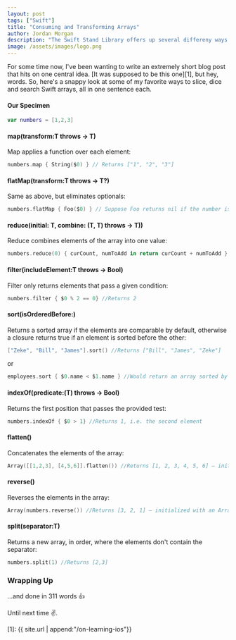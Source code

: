 ```yaml
---
layout: post
tags: ["Swift"]
title: "Consuming and Transforming Arrays"
author: Jordan Morgan
description: "The Swift Stand Library offers up several differeny ways to work with arrays. From sorting to sifting, almost every use case is covered efficiently."
image: /assets/images/logo.png
---
```

For some time now, I've been wanting to write an extremely short blog post that hits on one central idea. [It was supposed to be this one][1], but hey, words. So, here's a snappy look at some of my favorite ways to slice, dice and search Swift arrays, all in one sentence each.

#### Our Specimen
```swift
var numbers = [1,2,3]
```
#### map(transform:T throws -> T)
Map applies a function over each element:
```swift
numbers.map { String($0) } // Returns ["1", "2", "3"]
```
#### flatMap(transform:T throws -> T?)

Same as above, but eliminates optionals:
```swift
numbers.flatMap { Foo($0) } // Suppose Foo returns nil if the number is odd - this would return only non-nil Foo instances
```
#### reduce(initial: T, combine: (T, T) throws -> T))

Reduce combines elements of the array into one value:
```swift
numbers.reduce(0) { curCount, numToAdd in return curCount + numToAdd } // Returns 6 - (0) is the starting value
```
#### filter(includeElement:T throws -> Bool)

Filter only returns elements that pass a given condition:
```swift
numbers.filter { $0 % 2 == 0} //Returns 2
```
#### sort(isOrderedBefore:)

Returns a sorted array if the elements are comparable by default, otherwise a closure returns true if an element is sorted before the other:
```swift
["Zeke", "Bill", "James"].sort() //Returns ["Bill", "James", "Zeke"]
```
or
```swift
employees.sort { $0.name < $1.name } //Would return an array sorted by the Struct/Classes name property
```
#### indexOf(predicate:(T) throws -> Bool)

Returns the first position that passes the provided test:
```swift
numbers.indexOf { $0 > 1} //Returns 1, i.e. the second element
```
#### flatten()

Concatenates the elements of the array:
```swift
Array([[1,2,3], [4,5,6]].flatten()) //Returns [1, 2, 3, 4, 5, 6] — initialized with an Array since flatten actually returns FlattenBidirectionalCollection
```
#### reverse()

Reverses the elements in the array:
```swift
Array(numbers.reverse()) //Returns [3, 2, 1] — initialized with an Array since reverse actually returns ReverseCollection
```
#### split(separator:T)

Returns a new array, in order, where the elements don't contain the separator:
```swift
numbers.split(1) //Returns [2,3]
```
### Wrapping Up

…and done in 311 words 👍

Until next time ✌️.

[1]: {{ site.url | append:"/on-learning-ios"}}